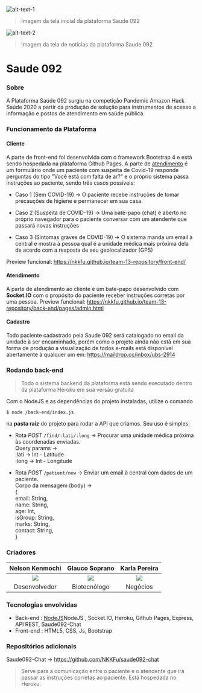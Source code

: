 ![alt-text-1](https://i.ibb.co/2YTzVrd/print1.png)
> Imagem da tela inicial da plataforma Saude 092

![alt-text-2](https://i.ibb.co/TRtCwjq/print2.png)
> Imagem da tela de notícias da plataforma Saude 092

# Saude 092

### Sobre

A Plataforma Saúde 092 surgiu na competição Pandemic Amazon Hack Saúde 2020 a partir da produção de solução para instrumentos de acesso a informação e postos de atendimento em saúde pública.

### Funcionamento da Plataforma

#### Cliente

A parte de front-end foi desenvolvida com o framework Bootstrap 4 e está sendo hospedada na plataforma Github Pages. A parte de [atendimento](#Atendimento) é um formulário onde um paciente com suspeita de Covid-19 responde perguntas do tipo "Você está com falta de ar?" e o próprio sistema passa instruções ao paciente, sendo três casos possíveis:

- Caso 1 (Sem COVID-19) -> O paciente recebe instruções de tomar precauções de higiene e permanecer em sua casa.

- Caso 2 (Suspeita de COVID-19) -> Uma bate-papo (chat) é aberto no próprio navegador para o paciente conversar com um atendente que passará novas instruções

- Caso 3 (Sintomas graves de COVID-19) -> O sistema manda um email à central e mostra à pessoa qual é a unidade médica mais próxima dela de acordo com a resposta de seu geolocalizador (GPS)

Preview funcional: https://nkkfu.github.io/team-13-repository/front-end/

#### Atendimento

A parte de atendimento ao cliente é um bate-papo desenvolvido com **Socket.IO** com o propósito do paciente receber instruções corretas por uma pessoa. 
Preview funcional: https://nkkfu.github.io/team-13-repository/back-end/pages/admin.html

#### Cadastro

Todo paciente cadastrado pela Saude 092 será catalogado no email da unidade à ser encaminhado, porém como o projeto ainda não está em sua forma de produção a visualização de todos e-mails está disponível abertamente à qualquer um em: https://maildrop.cc/inbox/ubs-2914

### Rodando back-end

> Todo o sistema backend da plataforma está sendo executado dentro da plataforma Heroku em sua versão gratuita

Com o NodeJS e as dependências do projeto instaladas, utilize o comando

`$ node /back-end/index.js`

na **pasta raiz** do projeto para rodar a API que criamos. Seu uso é simples:

- Rota *POST* `/find/:lati/:long` -> Procurar uma unidade médica próxima às coordenadas enviadas.<br>
Query params -> <br>
:lati -> Int - Latitude<br>
:long -> Int - Longitude

- Rota *POST* `/patient/new` -> Enviar um email à central com dados de um paciente.<br>
Corpo da mensagem (body) -> <br>
{<br>
&#32;email: String,<br>
&#32;name: String,<br>
&#32;age: Int,<br>
&#32;isGroup: String,<br>
&#32;marks: String,<br>
&#32;contact: String,<br>
}

### Criadores

| **Nelson Kenmochi** | **Glauco Soprano** | **Karla Pereira** |
| :------------: | :------------: | :------------: |
| ![](https://i.ibb.co/LhVkGjS/Whats-App-Image-2020-04-12-at-11-30-29.jpg)   | ![](https://i.ibb.co/2gMgm7j/Whats-App-Image-2020-04-12-at-11-58-11.jpg)  | ![](https://i.ibb.co/KNHDWhH/karla.png) |
| Desenvolvedor | Biotecnólogo | Negócios |

### Tecnologias envolvidas

- Back-end : [NodeJS](https://i.ibb.co/LhVkGjS/Whats-App-Image-2020-04-12-at-11-30-29.jpg )NodeJS , Socket.IO, Heroku, Github Pages, Express, API REST, Saude092-Chat
- Front-end : HTML5, CSS, Js, Bootstrap

### Repositórios adicionais

Saude092-Chat -> https://github.com/NKKFu/saude092-chat
> Serve para a comunicação entre o paciente e o atendente que irá passar as instruções corretas ao paciente. Está hospedada no Heroku.